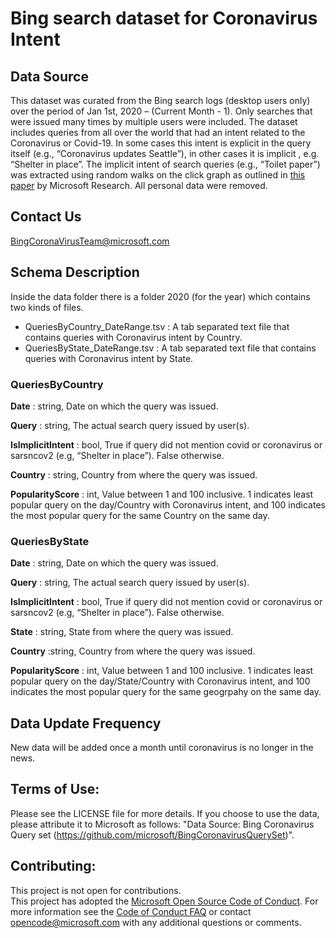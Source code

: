 # Bing search dataset for Coronavirus Intent  

## Data Source  
This dataset was curated from the Bing search logs (desktop users only) over the period of Jan 1st, 2020 – (Current Month - 1). Only searches that were issued many times by multiple users were included. The dataset includes queries from all over the world that had an intent related to the Coronavirus or Covid-19. In some cases this intent is explicit in the query itself (e.g., “Coronavirus updates Seattle”), in other cases it is implicit , e.g. “Shelter in place”. The implicit intent of search queries (e.g., “Toilet paper”) was extracted using random walks on the click graph as outlined in [this paper](https://www.microsoft.com/en-us/research/wp-content/uploads/2007/07/craswellszummer-random-walks-sigir07.pdf) by Microsoft Research. All personal data were removed.


## Contact Us
BingCoronaVirusTeam@microsoft.com


## Schema Description  

Inside the data folder there is a folder 2020 (for the year) which contains two kinds of files. 

* QueriesByCountry_DateRange.tsv : A tab separated text file that contains queries with Coronavirus intent by Country.   
* QueriesByState_DateRange.tsv	: A tab separated text file that contains queries with Coronavirus intent by State. 


### QueriesByCountry  

**Date** : string, Date on which the query was issued.  

**Query** : string, The actual search query issued by user(s).  

**IsImplicitIntent** : bool, True if query did not mention covid or coronavirus or sarsncov2 (e.g, “Shelter in place”). False otherwise.  

**Country** : string, Country from where the query was issued.  

**PopularityScore** : int, Value between 1 and 100 inclusive. 1 indicates least popular query on the day/Country with Coronavirus intent, and 100 indicates the most popular query for the same Country on the same day.  


### QueriesByState  

**Date** : string, Date on which the query was issued.  

**Query** : string, The actual search query issued by user(s).  

**IsImplicitIntent** : bool, True if query did not mention covid or coronavirus or sarsncov2 (e.g, “Shelter in place”). False otherwise.

**State** : string, State from where the query was issued. 

**Country** :string, Country from where the query was issued.  

**PopularityScore** : int, Value between 1 and 100 inclusive. 1 indicates least popular query on the day/State/Country with Coronavirus intent, and 100 indicates the most popular query for the same geogrpahy on the same day.  


## Data Update Frequency  
New data will be added once a month until coronavirus is no longer in the news.


## Terms of Use:  

Please see the LICENSE file for more details. If you choose to use the data, please attribute it to Microsoft as follows: "Data Source: Bing Coronavirus Query set (https://github.com/microsoft/BingCoronavirusQuerySet)".


## Contributing:  

This project is not open for contributions.  
This project has adopted the [Microsoft Open Source Code of Conduct](https://opensource.microsoft.com/codeofconduct/).
For more information see the [Code of Conduct FAQ](https://opensource.microsoft.com/codeofconduct/faq/) or
contact [opencode@microsoft.com](mailto:opencode@microsoft.com) with any additional questions or comments.
